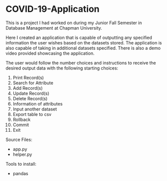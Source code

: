 # COVID-19-Application

This is a project I had worked on during my Junior Fall Semester in Database Management at Chapman University. 

Here I created an application that is capable of outputting any specified information the user wishes based on the datasets stored. The application is also capable of taking in additional datasets specified. There is also a demo video provided showcasing the application.

The user would follow the number choices and instructions to receive the desired output data with the following starting choices:
1) Print Record(s)
2) Search for Attribute
3) Add Record(s)
4) Update Record(s)
5) Delete Record(s)
6) Information of attributes
7) Input another dataset
8) Export table to csv
9) Rollback
10) Commit
11) Exit

Source Files:
- app.py
- helper.py

Tools to install:
- pandas
